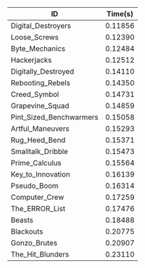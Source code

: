 |ID|Time(s)|
|-|-|
|Digital_Destroyers|0.11856|
|Loose_Screws|0.12390|
|Byte_Mechanics|0.12484|
|Hackerjacks|0.12512|
|Digitally_Destroyed|0.14110|
|Rebooting_Rebels|0.14350|
|Creed_Symbol|0.14731|
|Grapevine_Squad|0.14859|
|Pint_Sized_Benchwarmers|0.15058|
|Artful_Maneuvers|0.15293|
|Rug_Heed_Bend|0.15371|
|Smalltalk_Dribble|0.15473|
|Prime_Calculus|0.15564|
|Key_to_Innovation|0.16139|
|Pseudo_Boom|0.16314|
|Computer_Crew|0.17259|
|The_ERROR_List|0.17476|
|Beasts|0.18488|
|Blackouts|0.20775|
|Gonzo_Brutes|0.20907|
|The_Hit_Blunders|0.23110|
